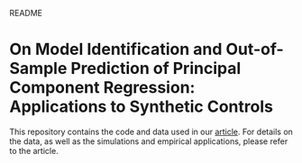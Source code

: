 README

# On Model Identification and Out-of-Sample Prediction of Principal Component Regression: Applications to Synthetic Controls

This repository contains the code and data used in our [article](https://arxiv.org/abs/2010.14449). 
For details on the data, as well as the simulations and empirical applications, please refer to the article. 
